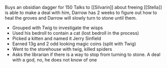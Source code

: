 Buys an obsidian dagger for 150
Talks to [[Silvarin]] about freeing [[Stella]] is able to make a deal with him, Darrow has 2 weeks to figure out how to heal the groves and Darrow will slowly turn to stone until them. 

- Grouped with Twig to investigate the wisps
- Used his bedroll to contain a cat (lost bedroll in the process)
- Picked a kitten and named it Jerry Sinfield
- Earned 13g and 2 odd looking magic coins (split with Twig)
- Went to the storehouse with twig, killed spiders
- Asks the librarian if there is a way to stop from turning to stone. A deal with a god, no, he does not know of one